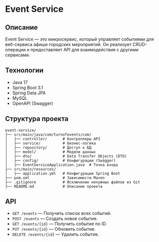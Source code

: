 # Event Service

## Описание
Event Service — это микросервис, который управляет событиями для веб-сервиса афиши городских мероприятий. Он реализует CRUD-операции и предоставляет API для взаимодействия с другими сервисами.

## Технологии
- Java 17
- Spring Boot 3.1
- Spring Data JPA
- MySQL
- OpenAPI (Swagger)

## Структура проекта
```
event-service/
├── src/main/java/com/turnofevents/com/
│   ├── controller/       # Контроллеры API
│   ├── service/          # Бизнес-логика
│   ├── repository/       # Доступ к БД
│   ├── model/            # Модели данных
│   ├── dto/              # Data Transfer Objects (DTO)
│   ├── config/           # Конфигурации (Swagger)
│   ├── EventServiceApplication.java  # Точка входа
├── src/main/resources/
│   ├── application.yml   # Конфигурации Spring Boot
├── pom.xml               # Зависимости Maven
├── .gitignore            # Исключение ненужных файлов из Git
├── README.md             # Описание проекта
```

## API
- `GET /events` — Получить список всех событий.
- `POST /events` — Создать новое событие.
- `GET /events/{id}` — Получить событие по ID.
- `PUT /events/{id}` — Обновить событие.
- `DELETE /events/{id}` — Удалить событие.
